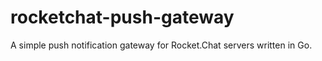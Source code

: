 # rocketchat-push-gateway

A simple push notification gateway for Rocket.Chat servers written in Go. 
